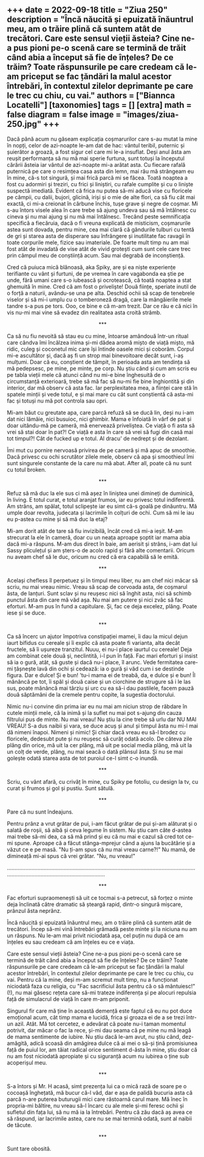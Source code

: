 
+++
date = 2022-09-18
title = "Ziua 250"
description = "Încă năucită și epuizată înăuntrul meu, am o trăire plină că suntem atât de trecători. Care este sensul vieții ăsteia? Cine ne-a pus pioni pe-o scenă care se termină de trăit când abia a început să fie de înțeles? De ce trăim? Toate răspunsurile pe care credeam că le-am priceput se fac țăndări la malul acestor întrebări, în contextul zilelor deprimante pe care le trec cu chiu, cu vai."
authors = ["Biannca Locatelli"]
[taxonomies]
tags = []
[extra]
math = false
diagram = false
image = "images/ziua-250.jpg"
+++
---

Dacă până acum nu găseam explicația coșmarurilor care s-au mutat la mine în nopți, celor de azi-noapte le-am dat de hac: vântul teribil, puternic și șuierător a groază, a fost sigur cel care mi le-a insuflat. Deși anul ăsta am reușit performanța să nu mă mai sperie furtuna, sunt totuși la începutul cărării ăsteia iar vântul de azi-noapte mi-a arătat asta. Cu fiecare rafală puternică pe care o resimțea casa asta din lemn, mai rău mă strângeam eu în mine, că-s tot singură, și mai frică parcă mi se făcea. Toată noaptea a fost cu adormiri și treziri, cu frici și liniștiri, cu rafale cumplite și cu o liniște suspectă imediată. Evident că frica nu putea să-mi aducă vise cu floricele pe câmpii, cu dalii, bujori, glicină, iriși și o mie de alte flori, ca să fiu cât mai exactă, ci mi-a creionat în cărbune închis, tușe grave și negre de coșmar. Mi s-au întors visele alea în care trebe să ajung undeva sau să mă întâlnesc cu cineva și nu mai ajung și nu mă mai întâlnesc. Trecând peste semnificația specifică a fiecăruia, dacă o fi vreuna explicată de misticism, coșmarurile astea sunt dovada, pentru mine, cea mai clară că gândurile tulburi cu tentă de gri și starea asta de disperare sau înfrângere și inutilitate fac ravagii în toate corpurile mele, fizice sau imateriale. De foarte mult timp nu am mai fost atât de invadată de vise atât de vivid grotești cum sunt cele care trec prin câmpul meu de conștiință acum. Sau mai degrabă de inconștiență.

Cred că puiuca mică blănoasă, aka Spiky, are și ea niște experiențe terifiante cu vânt și furtuni, de pe vremea în care vagabonda ea știe pe unde, fără umani care s-o iubească și ocrotească, că toată noaptea a stat ghemuită în mine. Cred că am fost o priveliște! Două ființe, speriate inutil de o forță a naturii, avându-se una pe alta. Deschid ochii să scap de tenebrele viselor și să mi-i umplu cu o tomberoneză dragă, care la mângâierile mele tandre s-a pus pe tors. Ooo, ce bine e că m-am trezit. Dar ce rău e că nici în vis nu-mi mai vine să evadez din realitatea asta croită strâmb.

<p style="text-align: center;">***</p>

Ca să nu fiu nevoită să stau eu cu mine, întoarse amândouă într-un ritual care cândva îmi încălzea inima și-mi dădea aromă mișto de viață mișto, mă ridic, culeg și coconetul mic care își întinde oasele mici și coborâm. Corpul mi-e ascultător și, dacă aș fi un strop mai binevoitoare decât sunt, i-aș mulțumi. Doar că eu, conștient de tâmpit, în perioada asta am tendința să mă pedepsesc, pe mine, pe minte, pe corp. Nu știu când și cum am scris eu pe tabla vieții mele că atunci când nu mi-e bine înghesuită de o circumstanță exterioară, trebe să mă fac să nu-mi fie bine înghiontită și din interior, dar mă observ că asta fac. Iar perplexitatea mea, a ființei care stă în spatele minții și vede totul, e și mai mare cu cât sunt conștientă că asta-mi fac și totuși nu mă pot controla sau opri.

Mi-am băut cu greutate apa, care parcă refuză să se ducă lin, deși nu i-am dat nici lămâie, nici busuioc, nici ghimbir. Mama e înfoiată în vârf de pat și doar uitându-mă pe cameră, mă enervează priveliștea. Ce viață o fi asta să vrei să stai doar în pat?! Ce viață e asta în care să vrei să fugi din casă mai tot timpul?! Cât de fucked up e totul. Al dracu' de nedrept și de dezolant.

Îmi mut cu pornire nervoasă privirea de pe cameră și mă apuc de smoothie. Dacă privesc cu ochi scrutător zilele mele, observ că apa și smoothieul îmi sunt singurele constante de la care nu mă abat. After all, poate că nu sunt cu totul broken.

<p style="text-align: center;">***</p>

Refuz să mă duc la ele sus ci mă așez în liniștea unei dimineți de duminică, în living. E totul curat, e totul aranjat frumos, iar eu privesc totul indiferentă. Am strâns, am spălat, totul sclipește iar eu simt că-s goală pe dinăuntru. Mă umple doar revolta, judecata și lacrimile în colțuri de ochi. Cum să mi le iau eu p-astea cu mine și să mă duc la etaj?

Mi-am dorit atât de tare să fiu invizibilă, încât cred că mi-a ieșit. M-am strecurat la ele în cameră, doar cu un neața aproape șoptit iar mama abia dacă mi-a răspuns. M-am dus direct în baie, am aerisit și strâns, i-am dat lui Sassy pliculețul și am șters-o de acolo rapid și fără alte comentarii. Oricum nu aveam chef să le duc, oricum nu cred că era capabilă să le emită.

<p style="text-align: center;">***</p>

Același chefless îl perpetuez și în timpul meu liber, nu am chef nici măcar să scriu, nu mai vreau nimic. Vreau să scap de corvoada asta, de coșmarul ăsta, de lanțuri. Sunt sclav și nu reușesc nici să înghit asta, nici să schimb punctul ăsta din care mă văd așa. Nu mai am putere și nici zvâc să fac eforturi. M-am pus în fund a capitulare. Și, fac ce deja excelez, plâng. Poate iese și se duce.

<p style="text-align: center;">***</p>

Ca să încerc un ajutor împotriva constipației mamei, îi dau la micul dejun iaurt bifidus cu cereale și îi explic că asta poate fi varianta, alta decât fructele, să îi ușureze tranzitul. Nuuu, ei nu-i place iaurtul cu cereale! Deja am combinat cele două și, neclintită, i-l pun în față. Fac mari eforturi și insist să ia o gură, atât, să guste și dacă nu-i place, îl arunc. Vede fermitatea care-mi țâșnește lavă din ochi și cedează: ia o gură și văd cum i se destinde figura. Dar e dulce! Și e bun! 'tu-i mama ei de treabă, da, e dulce și e bun! Îl mănâncă pe tot, îi spăl și două caise și un ciorchine de strugure să i le las sus, poate mănâncă mai târziu și urc cu ea să-i dau pastilele, facem pauză două săptămâni de la cremele pentru copite, la sugestia doctorului.

Nimic nu-i convine din prima iar eu nu mai am niciun strop de răbdare în cutele minții mele, că la inimă și la suflet nu mai pot s-ajung din cauza filtrului pus de minte. Nu mai vreau! Nu știu la cine trebe să urlu dar NU MAI VREAU! S-a dus naibii și vara, se duce acuș și anul și timpul ăsta nu mi-l mai dă nimeni înapoi. Nimeni și nimic! Și chiar dacă vreau eu să-l brodez cu floricele, dedesubt pute și nu reușesc să curăț odată acolo. De câteva zile plâng din orice, mă uit la cer plâng, mă uit pe social media plâng, mă uit la un colț de verde, plâng, nu mai seacă o dată plânsul ăsta. Și nu se mai golește odată starea asta de tot puroiul ce-l simt c-o inundă.

<p style="text-align: center;">***</p>

Scriu, cu vânt afară, cu crivăț în mine, cu Spiky pe fotoliu, cu design la tv, cu curat și frumos și gol și pustiu. Sunt sătulă.

<p style="text-align: center;">***</p>

Pare că nu sunt îndeajuns.

Pentru prânz a vrut grătar de pui, i-am făcut grătar de pui și-am alăturat și o salată de roșii, să aibă și ceva legume în sistem. Nu știu cam câte d-astea mai trebe să-mi dea, ca să mă prind și eu că nu mai e cazul să cred tot ce-mi spune. Aproape că a făcut stânga-mprejur când a ajuns la bucătărie și a văzut ce e pe masă. "Nu ți-am spus că nu mai vreau carne?!" Nu mamă, de dimineață mi-ai spus că vrei grătar. "Nu, nu vreau!"

…………………………………………………………………………………………………………………….......................................................

<p style="text-align: center;">***</p>

Fac eforturi supraomenești să uit ce tocmai s-a petrecut, să forțez o minte deja înclinată către dramatic să șteargă rapid, dintr-o singură mișcare, prânzul ăsta neprânz.

Încă năucită și epuizată înăuntrul meu, am o trăire plină că suntem atât de trecători. Încep să-mi vină întrebări grămadă peste minte și la niciuna nu am un răspuns. Nu le-am mai privit niciodată așa, cel puțin nu după ce am înțeles eu sau credeam că am înțeles eu ce e viața.

Care este sensul vieții ăsteia? Cine ne-a pus pioni pe-o scenă care se termină de trăit când abia a început să fie de înțeles? De ce trăim? Toate răspunsurile pe care credeam că le-am priceput se fac țăndări la malul acestor întrebări, în contextul zilelor deprimante pe care le trec cu chiu, cu vai. Pentru că la mine, deși m-am scremut mult timp, nu a funcționat niciodată faza cu religia, cu "Fac sacrificiul ăsta pentru că o să mântuiesc!"(!), nu mai găsesc rețeta care să-mi trateze indiferența și pe alocuri repulsia față de simulacrul de viață în care m-am priponit.

Singurul fir care mă ține în această demență este faptul că eu nu pot duce emoțional acum, cât timp mama e lucidă, frica și groaza ei de a se trezi într-un azil. Atât. Mă tot cercetez, e adevărat că poate nu-i taman momentul potrivit, dar măcar o fac la rece, și-mi dau seama că pe mine nu mă leagă de mama sentimente de iubire. Nu știu dacă le-am avut, nu știu când, dez-amăgită, adică scoasă din amăgirea dulce că ai mei o să-și țină promisiunea față de puiul lor, am tăiat radical orice sentiment d-ăsta în mine, știu doar că nu am fost niciodată apropiate și cu siguranță acum nu iubirea o ține sub acoperișul meu.

<p style="text-align: center;">***</p>

S-a întors și Mr. H acasă, simt prezența lui ca o mică rază de soare pe o cocoașă înghețată, mă bucur că-l văd, dar e așa de palidă bucuria asta că parcă n-are puterea buturugii mici care răstoarnă carul mare. Mă înec în propria-mi băltire, nu vreau să-l încarc cu ale mele și-mi feresc ochii și sufletul din fața lui, să nu mă ia la întrebări. Pentru că zău dacă aș avea ce să răspund, iar lacrimile astea, care nu se mai termină odată, sunt al naibii de tăcute.

<p style="text-align: center;">***</p>

Sunt tare obosită.
